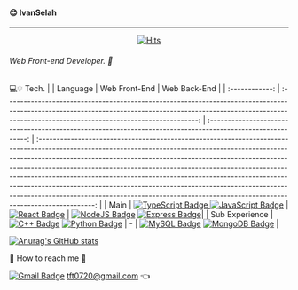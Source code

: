 #### 😊 IvanSelah
---
<div align=center>

[![Hits](https://hits.seeyoufarm.com/api/count/incr/badge.svg?url=https%3A%2F%2Fgithub.com%2Fhahmsongmin&count_bg=%2379C83D&title_bg=%23555555&icon=&icon_color=%23E7E7E7&title=Hello%E2%AD%90&edge_flat=false)](https://hits.seeyoufarm.com)

</div>

###### Web Front-end Developer. 🔨

💻💡 Tech.
| | Language | Web Front-End | Web Back-End |
| :------------: | :------------------------------------------------------------------------------------------------------------------------------------------------------------------------------------------------------------------: | :---------------------------------------------------------------------------------------------------------: | :----------------------------------------------------------------------------------------------------------------------------------------------------------------------------------------------------------------------------------------------------------------------------------------------------------------------------------------------------------------------------------------------------------------------------------------------------------------------------------------------------------------------------------------------------------------------------------: |
| Main | [![TypeScript Badge](https://img.shields.io/badge/TypeScript-3178C6?style=flat-square&logo=TypeScript&logoColor=000000) ![JavaScript Badge](https://img.shields.io/badge/JavaScript-F7DF1E?style=flat-square&logo=JavaScript&logoColor=41454A)]() | [![React Badge](https://img.shields.io/badge/React-61DAFB?style=flat-square&logo=React&logoColor=000000)]() | [![NodeJS Badge](https://img.shields.io/badge/NodeJS-47A248?style=flat-square&logo=Node.js&logoColor=E8E8E8)]() [![Express Badge](https://img.shields.io/badge/ExpressJS-000000?style=flat-square&logo=Express&logoColor=E8E8E8)]()|
| Sub Experience | [![C++ Badge](https://img.shields.io/badge/C,C++-03363D?style=flat-square&logo=C&logoColor=000000)]() [![Python Badge](https://img.shields.io/badge/Python-03363D?style=flat-square&logo=Python&logoColor=E8E8E8)]() | - | [![MySQL Badge](https://img.shields.io/badge/MySQL-03363D?style=flat-square&logo=MySQL&logoColor=E8E8E8)]() [![MongoDB Badge](https://img.shields.io/badge/MongoDB-03363D?style=flat-square&logo=MongoDB&logoColor=E8E8E8)]() |

[![Anurag's GitHub stats](https://github-readme-stats.vercel.app/api?username=hahmsongmin&theme=dracula)](https://github.com/hahmsongmin/github-readme-stats)

📧 How to reach me 🙌

[![Gmail Badge](https://img.shields.io/badge/Gmail-d14836?style=flat-square&logo=Gmail&logoColor=white&link=mailto:tft0720@gmail.com)](mailto:tft0720@gmail.com)
tft0720@gmail.com 👈
